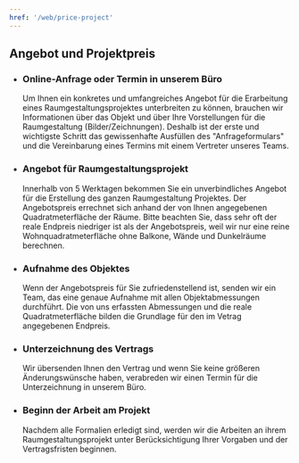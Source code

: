 ```yaml
---
href: '/web/price-project'
---
```

## **Angebot** und **Projektpreis**

- ### Online-Anfrage oder Termin in unserem Büro
    Um Ihnen ein konkretes und umfangreiches Angebot für die Erarbeitung eines Raumgestaltungsprojektes unterbreiten zu können, brauchen wir Informationen über das Objekt und über Ihre Vorstellungen für die Raumgestaltung (Bilder/Zeichnungen). Deshalb ist der erste und wichtigste Schritt das gewissenhafte  Ausfüllen des "Anfrageformulars" und die Vereinbarung eines Termins mit einem Vertreter unseres Teams.

- ### Angebot für Raumgestaltungsprojekt 
    Innerhalb von 5 Werktagen bekommen Sie ein unverbindliches Angebot für die Erstellung des ganzen Raumgestaltung Projektes. Der Angebotspreis errechnet sich anhand der von Ihnen angegebenen Quadratmeterfläche der Räume. Bitte beachten Sie, dass sehr oft der reale Endpreis niedriger ist als der Angebotspreis, weil wir nur eine reine Wohnquadratmeterfläche ohne Balkone, Wände und Dunkelräume berechnen.

- ### Aufnahme des Objektes
    Wenn der Angebotspreis für Sie zufriedenstellend ist, senden wir ein Team, das eine genaue Aufnahme mit allen Objektabmessungen durchführt. Die von uns erfassten Abmessungen und die reale Quadratmeterfläche bilden die Grundlage für den im Vetrag angegebenen Endpreis.

- ### Unterzeichnung des Vertrags
    Wir übersenden Ihnen den Vertrag und wenn Sie keine größeren Änderungswünsche  haben, verabreden wir einen Termin für die Unterzeichnung in unserem Büro.

- ### Beginn der Arbeit am Projekt
    Nachdem alle Formalien erledigt sind, werden wir die Arbeiten an ihrem Raumgestaltungsprojekt unter Berücksichtigung Ihrer Vorgaben und der Vertragsfristen beginnen. 